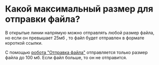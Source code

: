 # Какой максимальный размер для отправки файла?

В открытые линии напрямую можно отправлять любой размер файла, но если он превышает 25мб , то файл будет отправлен в формате короткой ссылки.&#x20;

С помощью [робота "Отправка файла"](https://docs.olchat.io/roboty-i-aktiviti/roboty/otpravka-faila)  отправляется только размер файла до 100 мб. Если файл больше, то он не отправится.
